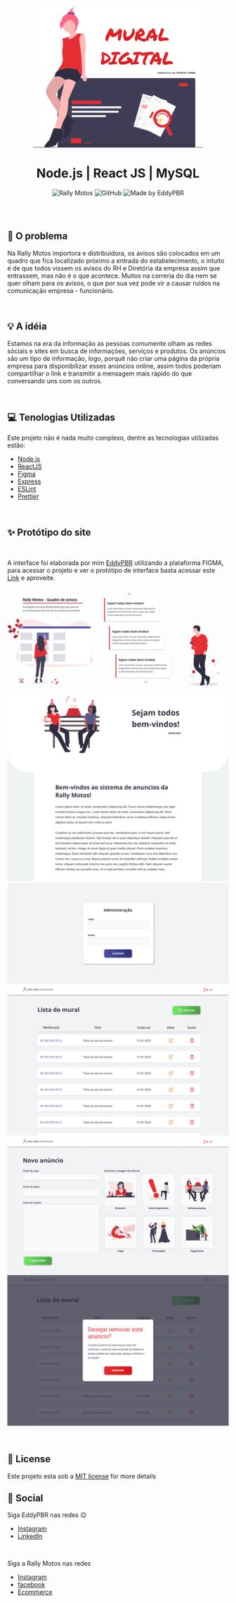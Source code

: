 <h1 align="center">
    <img alt="mural digital" src=".github/icone.png" height="320px" /> <br /> <br />
    Node.js | React JS | MySQL
</h1>

<p align="center">
  <img alt="Rally Motos" src="https://img.shields.io/badge/client-Rally%20Motos-E53035" />
  <img alt="GitHub" src="https://img.shields.io/badge/license-MIT-%2397CA00" /> 
  <img alt="Made by EddyPBR" src="https://img.shields.io/badge/made%20by-EddyPBR-%236A57D5" /> <br />
</p> 

<br /><br />

## :bookmark: O problema

Na Rally Motos importora e distribuidora, os avisos são colocados em um quadro que fica localizado próximo a entrada do
estabelecimento, o intuíto é de que todos vissem os avisos do RH e Diretória da empresa assim que entrassem, mas não é
o que acontece. Muitos na correria do dia nem se quer olham para os avisos, o que por sua vez pode vir a causar ruídos
na comunicação empresa - funcionário.

<br />

## :bulb: A idéia

Estamos na era da informação as pessoas comumente olham as redes sóciais e sites em busca de informações, serviços e 
produtos. Os anúncios são um tipo de informação, logo, porquê não criar uma página da própria empresa para disponibilizar
esses anúncios online, assim todos poderiam compartilhar o link e transmitir a mensagem mais rápido do que conversando 
uns com os outros.

<br />

## :computer: Tenologias Utilizadas

Este projeto não é nada muito complexo, dentre as tecnologias utilizadas estão:
<br />

- [Node.js](https://nodejs.org/en/)
- [ReactJS](https://pt-br.reactjs.org/)
- [Figma](https://www.figma.com/)
- [Express](https://expressjs.com/pt-br/)
- [ESLint](https://eslint.org/)
- [Prettier](https://prettier.io/)

<br />

## :sparkles: Protótipo do site
<br />

A interface foi elaborada por mim [EddyPBR](https://github.com/EddyPBR/) utilizando a plataforma FIGMA, para acessar o 
projeto e ver o protótipo de interface basta acessar este 
[Link](https://www.figma.com/file/GjoZ01qEHzgckLer6Wp5jt/Mural-Digital?node-id=0%3A1) e aproveite.


<p align="center">
  <img alt="mural-digital" src=".github/home.png" margin-right="20px" />
  <img alt="mural-digital" src=".github/anuncio.png" />
  <img alt="mural-digital" src=".github/login-admin.png" />
  <img alt="mural-digital" src=".github/lista-de-anuncios.png" />
  <img alt="mural-digital" src=".github/cadastro.png" />
  <img alt="mural-digital" src=".github/deletar.png" />
</p> 

<br />

## :memo: License

Este projeto esta sob a [MIT license](LICENSE) for more details
<br />

## :wave: Social

Siga EddyPBR nas redes :wink:
<br />

- [Instagram](https://www.instagram.com/edvaldo_junior_dev/)
- [LinkedIn](https://www.linkedin.com/in/edvaldojuniordev/)

<br />

Siga a Rally Motos nas redes
<br />

- [Instagram](https://www.instagram.com/rallymotosdist/?hl=pt-br)
- [facebook](https://pt-br.facebook.com/rallymotosdist/)
- [Ecommerce](https://www.rallymotos.com.br/)
